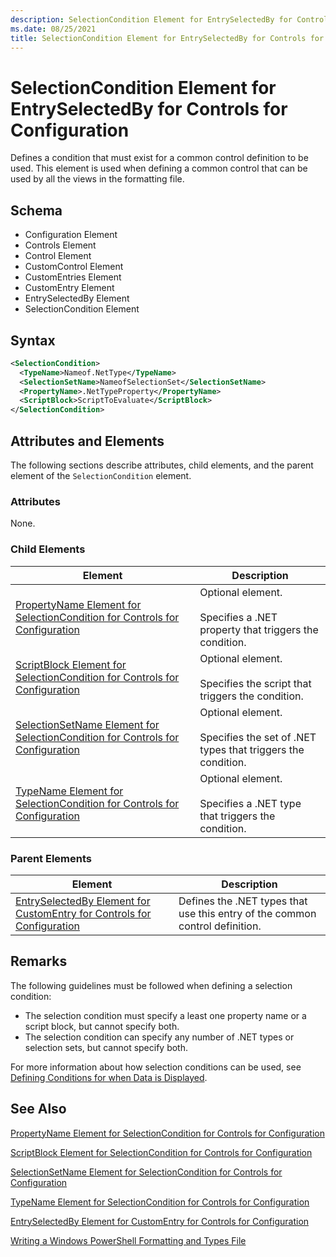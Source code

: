 ```yaml
---
description: SelectionCondition Element for EntrySelectedBy for Controls for Configuration
ms.date: 08/25/2021
title: SelectionCondition Element for EntrySelectedBy for Controls for Configuration
---
```

# SelectionCondition Element for EntrySelectedBy for Controls for Configuration

Defines a condition that must exist for a common control definition to be used. This element is used
when defining a common control that can be used by all the views in the formatting file.

## Schema

- Configuration Element
- Controls Element
- Control Element
- CustomControl Element
- CustomEntries Element
- CustomEntry Element
- EntrySelectedBy Element
- SelectionCondition Element

## Syntax

```xml
<SelectionCondition>
  <TypeName>Nameof.NetType</TypeName>
  <SelectionSetName>NameofSelectionSet</SelectionSetName>
  <PropertyName>.NetTypeProperty</PropertyName>
  <ScriptBlock>ScriptToEvaluate</ScriptBlock>
</SelectionCondition>
```

## Attributes and Elements

The following sections describe attributes, child elements, and the parent element of the
`SelectionCondition` element.

### Attributes

None.

### Child Elements

|Element|Description|
|-------------|-----------------|
|[PropertyName Element for SelectionCondition for Controls for Configuration](./propertyname-element-for-selectioncondition-for-controls-for-configuration-format.md)|Optional element.<br /><br /> Specifies a .NET property that triggers the condition.|
|[ScriptBlock Element for SelectionCondition for Controls for Configuration](./scriptblock-element-for-selectioncondition-for-controls-for-configuration-format.md)|Optional element.<br /><br /> Specifies the script that triggers the condition.|
|[SelectionSetName Element for SelectionCondition for Controls for Configuration](./selectionsetname-element-for-selectioncondition-for-controls-for-configuration-format.md)|Optional element.<br /><br /> Specifies the set of .NET types that triggers the condition.|
|[TypeName Element for SelectionCondition for Controls for Configuration](./typename-element-for-selectioncondition-for-controls-for-configuration-format.md)|Optional element.<br /><br /> Specifies a .NET type that triggers the condition.|

### Parent Elements

|Element|Description|
|-------------|-----------------|
|[EntrySelectedBy Element for CustomEntry for Controls for Configuration](./entryselectedby-element-for-customentry-for-controls-for-configuration-format.md)|Defines the .NET types that use this entry of the common control definition.|

## Remarks

The following guidelines must be followed when defining a selection condition:

- The selection condition must specify a least one property name or a script block, but cannot
  specify both.
- The selection condition can specify any number of .NET types or selection sets, but cannot specify
  both.

For more information about how selection conditions can be used, see [Defining Conditions for when Data is Displayed](./defining-conditions-for-displaying-data.md).

## See Also

[PropertyName Element for SelectionCondition for Controls for Configuration](./propertyname-element-for-selectioncondition-for-controls-for-configuration-format.md)

[ScriptBlock Element for SelectionCondition for Controls for Configuration](./scriptblock-element-for-selectioncondition-for-controls-for-configuration-format.md)

[SelectionSetName Element for SelectionCondition for Controls for Configuration](./selectionsetname-element-for-selectioncondition-for-controls-for-configuration-format.md)

[TypeName Element for SelectionCondition for Controls for Configuration](./typename-element-for-selectioncondition-for-controls-for-configuration-format.md)

[EntrySelectedBy Element for CustomEntry for Controls for Configuration](./entryselectedby-element-for-customentry-for-controls-for-configuration-format.md)

[Writing a Windows PowerShell Formatting and Types File](./writing-a-powershell-formatting-file.md)
